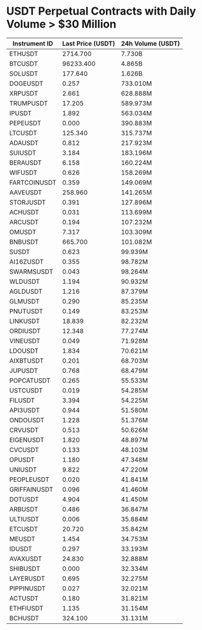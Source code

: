 # USDT Perpetual Contracts with Daily Volume > $30 Million

| Instrument ID | Last Price (USDT) | 24h Volume (USDT) |
|---------------|-------------------|-------------------|
| ETHUSDT | 2714.700 | 7.730B |
| BTCUSDT | 96233.400 | 4.865B |
| SOLUSDT | 177.640 | 1.626B |
| DOGEUSDT | 0.257 | 733.010M |
| XRPUSDT | 2.661 | 628.888M |
| TRUMPUSDT | 17.205 | 589.973M |
| IPUSDT | 1.892 | 563.034M |
| PEPEUSDT | 0.000 | 390.883M |
| LTCUSDT | 125.340 | 315.737M |
| ADAUSDT | 0.812 | 217.923M |
| SUIUSDT | 3.184 | 183.196M |
| BERAUSDT | 6.158 | 160.224M |
| WIFUSDT | 0.626 | 158.269M |
| FARTCOINUSDT | 0.359 | 149.069M |
| AAVEUSDT | 258.960 | 141.265M |
| STORJUSDT | 0.391 | 127.896M |
| ACHUSDT | 0.031 | 113.699M |
| ARCUSDT | 0.194 | 107.232M |
| OMUSDT | 7.317 | 103.309M |
| BNBUSDT | 665.700 | 101.082M |
| SUSDT | 0.623 | 99.939M |
| AI16ZUSDT | 0.355 | 98.782M |
| SWARMSUSDT | 0.043 | 98.264M |
| WLDUSDT | 1.194 | 90.932M |
| AGLDUSDT | 1.216 | 87.379M |
| GLMUSDT | 0.290 | 85.235M |
| PNUTUSDT | 0.149 | 83.253M |
| LINKUSDT | 18.839 | 82.232M |
| ORDIUSDT | 12.348 | 77.274M |
| VINEUSDT | 0.049 | 71.928M |
| LDOUSDT | 1.834 | 70.621M |
| AIXBTUSDT | 0.201 | 68.703M |
| JUPUSDT | 0.768 | 68.479M |
| POPCATUSDT | 0.265 | 55.533M |
| USTCUSDT | 0.019 | 54.285M |
| FILUSDT | 3.394 | 54.225M |
| API3USDT | 0.944 | 51.580M |
| ONDOUSDT | 1.228 | 51.376M |
| CRVUSDT | 0.513 | 50.626M |
| EIGENUSDT | 1.820 | 48.897M |
| CVCUSDT | 0.133 | 48.103M |
| OPUSDT | 1.180 | 47.348M |
| UNIUSDT | 9.822 | 47.220M |
| PEOPLEUSDT | 0.020 | 41.841M |
| GRIFFAINUSDT | 0.096 | 41.460M |
| DOTUSDT | 4.904 | 41.450M |
| ARBUSDT | 0.486 | 36.847M |
| ULTIUSDT | 0.006 | 35.884M |
| ETCUSDT | 20.720 | 35.842M |
| MEUSDT | 1.454 | 34.753M |
| IDUSDT | 0.297 | 33.193M |
| AVAXUSDT | 24.830 | 32.888M |
| SHIBUSDT | 0.000 | 32.334M |
| LAYERUSDT | 0.695 | 32.275M |
| PIPPINUSDT | 0.027 | 32.021M |
| ACTUSDT | 0.180 | 31.821M |
| ETHFIUSDT | 1.135 | 31.154M |
| BCHUSDT | 324.100 | 31.131M |
